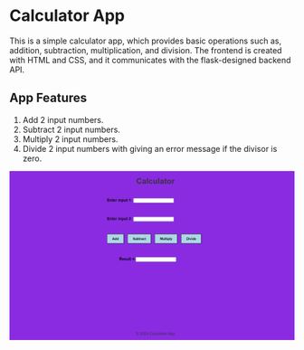 # Calculator App

This is a simple calculator app, which provides basic operations such as, addition, subtraction, multiplication, and division. The frontend is created with HTML and CSS, and it communicates with the flask-designed backend API.

    
## App Features

1. Add 2 input numbers.
2. Subtract 2 input numbers.
3. Multiply 2 input numbers.
4. Divide 2 input numbers with giving an error message if the divisor is zero.

![App Interface Image](https://github.com/Rodina222/flask-simple-calculator-app/blob/main/calculator_with_flask.png)
